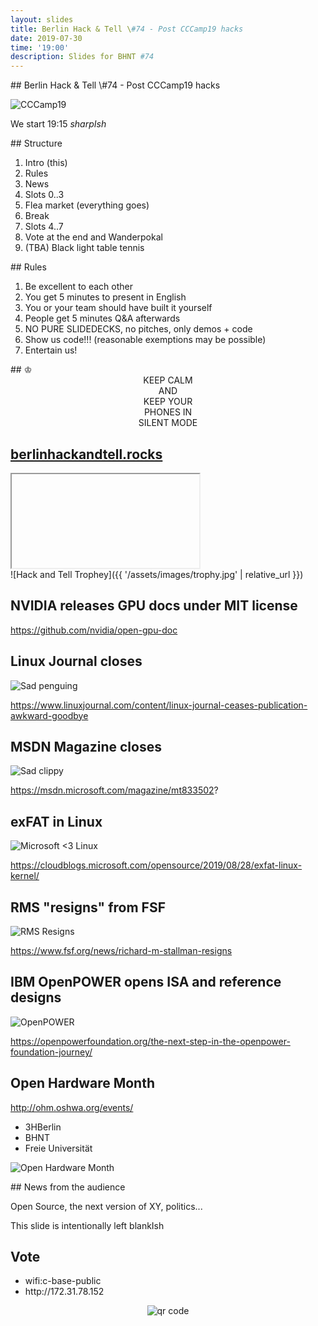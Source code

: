 ```yaml
---
layout: slides
title: Berlin Hack & Tell \#74 - Post CCCamp19 hacks
date: 2019-07-30
time: '19:00'
description: Slides for BHNT #74
---
```


<section data-markdown>
## Berlin Hack & Tell \#74 - Post CCCamp19 hacks

![CCCamp19](https://events.ccc.de/camp/2019/wiki/images/thumb/9/95/Cccamp19_signet_colors_RGB.png/200px-Cccamp19_signet_colors_RGB.png)

We start 19:15 *sharpIsh*
</section>

<section data-markdown>
## Structure

1. Intro (this)
1. Rules
1. News
1. Slots 0..3
1. Flea market (everything goes)
1. Break
1. Slots 4..7
1. Vote at the end and Wanderpokal
1. (TBA) Black light table tennis
</section>

<section data-markdown>
## Rules

1. Be excellent to each other
1. You get 5 minutes to present in English
1. You or your team should have built it yourself
1. People get 5 minutes Q&A afterwards
1. NO PURE SLIDEDECKS, no pitches, only demos + code
1. Show us code!!! (reasonable exemptions may be possible)
1. Entertain us!
</section>

<section data-markdown>
## &#9812;
<center>
KEEP CALM</br>
AND</br>
KEEP YOUR</br>
PHONES IN</br>
SILENT MODE</br>
</center>
</section>

<section>
<h2><a href="https://berlinhackandtell.rocks/">berlinhackandtell.rocks</a></h2>
<iframe class="stretch" data-src="https://berlinhackandtell.rocks"></iframe>
</section>

<section data-markdown>
![Hack and Tell Trophey]({{ '/assets/images/trophy.jpg' | relative_url }})
</section>

<section data-markdown>

## NVIDIA releases GPU docs under MIT license

https://github.com/nvidia/open-gpu-doc

</section>

<section data-markdown>

## Linux Journal closes

![Sad penguing](https://i1.wp.com/itsfoss.com/wp-content/uploads/2017/12/Linux-Journal-Discontinued-1.jpeg?w=800&ssl=1)

https://www.linuxjournal.com/content/linux-journal-ceases-publication-awkward-goodbye

</section>

<section data-markdown>

## MSDN Magazine closes

![Sad clippy](https://content.spiceworksstatic.com/service.community/p/blog_entry_images/0000001033/5c4b71b4/attached_image/pepper-article_600x336-jan23.jpg)

https://msdn.microsoft.com/magazine/mt833502?

</section>

<section data-markdown>

## exFAT in Linux

![Microsoft <3 Linux](https://venturebeat.com/wp-content/uploads/2017/05/microsoft_heart_linux.jpg?fit=400%2C200&strip=all)

https://cloudblogs.microsoft.com/opensource/2019/08/28/exfat-linux-kernel/

</section>

<section data-markdown>

## RMS "resigns" from FSF

![RMS Resigns](https://www.fudzilla.com/media/k2/items/cache/a4db4ce875015291893ea223ebbb8f1d_XL.jpg)

https://www.fsf.org/news/richard-m-stallman-resigns

</section>

<section data-markdown>

## IBM OpenPOWER opens ISA and reference designs

![OpenPOWER](https://www.itopstimes.com/wp-content/uploads/2019/08/mkR3-_zI-490x257.png)

https://openpowerfoundation.org/the-next-step-in-the-openpower-foundation-journey/

</section>

<section data-markdown>

## Open Hardware Month

http://ohm.oshwa.org/events/

* 3HBerlin
* BHNT
* Freie Universität

![Open Hardware Month](https://www.oshwa.org/wp-content/uploads/2019/07/opensourceHWmonth_Logo3_2.png)

</section>

<section data-markdown>
## News from the audience

Open Source, the next version of XY, politics...
</section>

<section data-markdown>
This slide is intentionally left blankIsh
</section>

<section>
<h2>Vote</h2>

<ul>
<li>wifi:c-base-public</li>
<li>http://172.31.78.152</li>
</ul>
<center>
<img src="http://api.qrserver.com/v1/create-qr-code/?color=000000&amp;bgcolor=FFFFFF&amp;data=http%3A%2F%2F172.31.78.152&amp;qzone=1&amp;margin=0&amp;size=400x400&amp;ecc=L" alt="qr code" />
</center>
</section>
